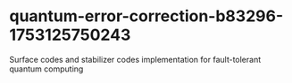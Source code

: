 # quantum-error-correction-b83296-1753125750243
Surface codes and stabilizer codes implementation for fault-tolerant quantum computing
